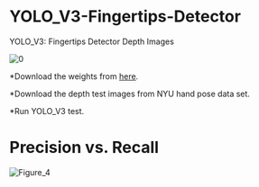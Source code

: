# YOLO_V3-Fingertips-Detector
YOLO_V3: Fingertips Detector Depth Images



![0](https://user-images.githubusercontent.com/50027513/130701662-74f82fce-3e69-48ed-a678-14cf546622c7.png)


*Download the weights from [here](https://drive.google.com/file/d/1wLWsx6u3UgmOgQWfas9qrFTdyfdR3pRe/view?usp=sharing).

*Download the depth test images from NYU hand pose data set.

*Run YOLO_V3 test.

# Precision vs. Recall

![Figure_4](https://user-images.githubusercontent.com/50027513/130703477-022e3edc-f2cd-412b-986a-2ac0ed45eb11.png)

